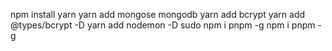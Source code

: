 npm install yarn
yarn add mongose mongodb
yarn add bcrypt
yarn add @types/bcrypt -D
yarn add nodemon -D
sudo npm i pnpm -g
npm i pnpm -g